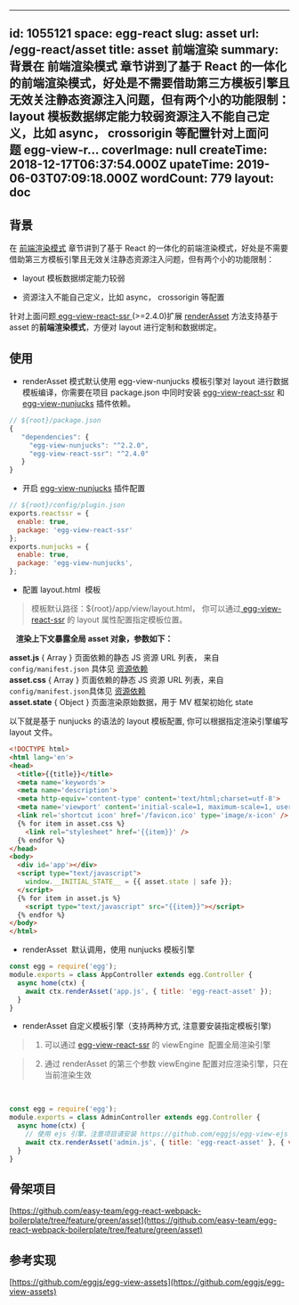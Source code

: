 
---
id: 1055121
space: egg-react
slug: asset
url: /egg-react/asset
title: asset 前端渲染
summary: 背景在 前端渲染模式 章节讲到了基于 React 的一体化的前端渲染模式，好处是不需要借助第三方模板引擎且无效关注静态资源注入问题，但有两个小的功能限制：layout 模板数据绑定能力较弱资源注入不能自己定义，比如 async， crossorigin 等配置针对上面问题 egg-view-r...
coverImage: null
createTime: 2018-12-17T06:37:54.000Z 
upateTime: 2019-06-03T07:09:18.000Z
wordCount: 779
layout: doc
---

## 背景

在 [前端渲染模式](https://easy-team.github.io/egg-react/web) 章节讲到了基于 React 的一体化的前端渲染模式，好处是不需要借助第三方模板引擎且无效关注静态资源注入问题，但有两个小的功能限制：

- layout 模板数据绑定能力较弱

- 资源注入不能自己定义，比如 async， crossorigin 等配置


针对上面问题[ egg-view-react-ssr ](https://github.com/easy-team/egg-view-react-ssr)(>=2.4.0)扩展 [renderAsset](https://github.com/easy-team/egg-view-react-ssr/blob/master/app/extend/context.js#L9) 方法支持基于 asset 的**前端渲染模式**，方便对 layout 进行定制和数据绑定。<br />


## 使用

- renderAsset 模式默认使用 egg-view-nunjucks 模板引擎对 layout 进行数据模板编译，你需要在项目 package.json 中同时安装 [egg-view-react-ssr](https://github.com/easy-team/egg-view-react-ssr) 和 [egg-view-nunjucks](https://github.com/eggjs/egg-view-nunjucks) 插件依赖。


```javascript
// ${root}/package.json
{
   "dependencies": {
     "egg-view-nunjucks": "^2.2.0",
     "egg-view-react-ssr": "^2.4.0"
   }
}
```

- 开启 [egg-view-nunjucks](https://github.com/eggjs/egg-view-nunjucks) 插件配置


```javascript
// ${root}/config/plugin.json
exports.reactssr = {
  enable: true,
  package: 'egg-view-react-ssr'
};
exports.nunjucks = {
  enable: true,
  package: 'egg-view-nunjucks',
};
```

- 配置 layout.html  模板


> 模板默认路径：${root}/app/view/layout.html， 你可以通过[ egg-view-react-ssr](https://github.com/easy-team/egg-view-react-ssr) 的 layout 属性配置指定模板位置。


    **渲染上下文暴露全局 asset 对象，参数如下：**

**asset.js** { Array } 页面依赖的静态 JS 资源 URL 列表， 来自 `config/manifest.json` 具体见 [资源依赖](https://easy-team.github.io/easywebpack/deps)<br />**asset.css** { Array } 页面依赖的静态 JS 资源 URL 列表，来自`config/manifest.json`具体见 [资源依赖](https://easy-team.github.io/easywebpack/deps)<br />**asset.state** { Object } 页面渲染原始数据，用于 MV 框架初始化 state

以下就是基于 nunjucks 的语法的 layout 模板配置, 你可以根据指定渲染引擎编写 layout 文件。

```html
<!DOCTYPE html>
<html lang='en'>
<head>
  <title>{{title}}</title>
  <meta name='keywords'>
  <meta name='description'>
  <meta http-equiv='content-type' content='text/html;charset=utf-8'>
  <meta name='viewport' content='initial-scale=1, maximum-scale=1, user-scalable=no, minimal-ui'>
  <link rel='shortcut icon' href='/favicon.ico' type='image/x-icon' />
  {% for item in asset.css %}
    <link rel="stylesheet" href='{{item}}' />
  {% endfor %}
</head>
<body>
  <div id='app'></div>
  <script type="text/javascript">
    window.__INITIAL_STATE__ = {{ asset.state | safe }};
  </script>
  {% for item in asset.js %}
    <script type="text/javascript" src="{{item}}"></script>
  {% endfor %}
</body>
</html>
```

- renderAsset  默认调用，使用 nunjucks 模板引擎


```javascript
const egg = require('egg');
module.exports = class AppController extends egg.Controller {
  async home(ctx) {
    await ctx.renderAsset('app.js', { title: 'egg-react-asset' });
  }
}
```

- renderAsset 自定义模板引擎（支持两种方式, 注意要安装指定模板引擎)


> 1.  可以通过 [egg-view-react-ssr](https://github.com/easy-team/egg-view-react-ssr) 的 viewEngine  配置全局渲染引擎

> 2.  通过 renderAsset 的第三个参数 viewEngine 配置对应渲染引擎，只在当前渲染生效

> 
  

```javascript
const egg = require('egg');
module.exports = class AdminController extends egg.Controller {
  async home(ctx) {
    // 使用 ejs 引擎，注意项目请安装 https://github.com/eggjs/egg-view-ejs 依赖
    await ctx.renderAsset('admin.js', { title: 'egg-react-asset' }, { viewEngine: 'ejs' });
  }
}
```


## 骨架项目

[https://github.com/easy-team/egg-react-webpack-boilerplate/tree/feature/green/asset](https://github.com/easy-team/egg-react-webpack-boilerplate/tree/feature/green/asset)



## 参考实现

[https://github.com/eggjs/egg-view-assets](https://github.com/eggjs/egg-view-assets)


  
